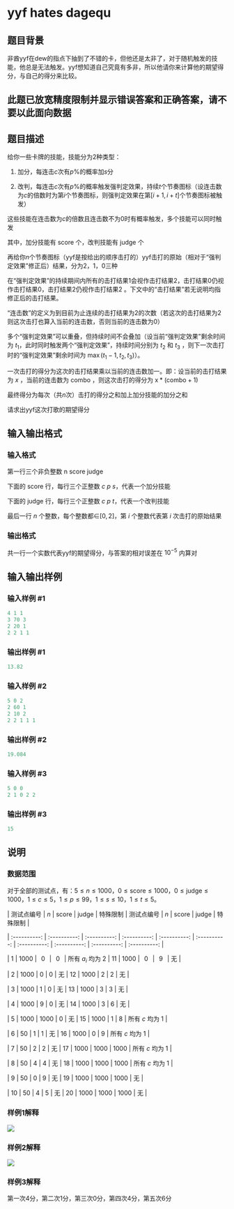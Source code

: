 # yyf hates dagequ

## 题目背景

非酋yyf在dew的指点下抽到了不错的卡，但他还是太非了，对于随机触发的技能，他总是无法触发。yyf想知道自己究竟有多非，所以他请你来计算他的期望得分，与自己的得分来比较。

## 此题已放宽精度限制并显示错误答案和正确答案，请不要以此面向数据

## 题目描述

给你一些卡牌的技能，技能分为$2$种类型：

1. 加分，每连击$c$次有$p\%$的概率加$s$分

2. 改判，每连击$c$次有$p\%$的概率触发强判定效果，持续$t$个节奏图标（设连击数为$c$的倍数时为第$i$个节奏图标，则强判定效果在第$[i+1,i+t]$个节奏图标被触发）

这些技能在连击数为$c$的倍数且连击数不为$0$时有概率触发，多个技能可以同时触发

其中，加分技能有 $\mathrm{score}$ 个，改判技能有 $\mathrm{judge}$ 个

再给你$n$个节奏图标（yyf是按给出的顺序击打的）yyf击打的原始（相对于“强判定效果”修正后）结果，分为$2$，$1$，$0$三种

在“强判定效果”的持续期间内所有的击打结果$1$会视作击打结果$2$，击打结果$0$仍视作击打结果$0$，击打结果$2$仍视作击打结果$2$ 。下文中的“击打结果”若无说明均指修正后的击打结果。

“连击数”的定义为到目前为止连续的击打结果为$2$的次数（若这次的击打结果为$2$则这次击打也算入当前的连击数，否则当前的连击数为$0$）

多个“强判定效果”可以重叠，但持续时间不会叠加（设当前“强判定效果”剩余时间为 $t_1$，此时同时触发两个“强判定效果”，持续时间分别为 $t_2$ 和 $t_3$ ，则下一次击打时的“强判定效果”剩余时间为 $\max(t_1-1,t_2,t_3)$）。

一次击打的得分为这次的击打结果乘以当前的连击数加一。即：设当前的击打结果为 $x$ ，当前的连击数为 $\mathrm{combo}$ ，则这次击打的得分为 $\mathrm{x*(combo+1)}$

最终得分为每次（共$n$次）击打的得分之和加上加分技能的加分之和

请求出yyf这次打歌的期望得分

## 输入输出格式

### 输入格式

第一行三个非负整数 $\mathrm{n\ score\ judge}$

下面的 $\mathrm{score}$ 行，每行三个正整数 $c\ p\ s$，代表一个加分技能

下面的 $\mathrm{judge}$ 行，每行三个正整数 $c\ p\ t$，代表一个改判技能

最后一行 $n$ 个整数，每个整数都∈$[0,2]$，第 $i$ 个整数代表第 $i$ 次击打的原始结果

### 输出格式

共一行一个实数代表yyf的期望得分，与答案的相对误差在 $10^{-5}$ 内算对

## 输入输出样例

### 输入样例 #1

```cpp
4 1 1
3 70 3
2 20 1
2 2 1 1
```


### 输出样例 #1

```cpp
13.82
```


### 输入样例 #2

```cpp
5 0 2
2 60 1
2 10 2
2 2 1 1 1
```


### 输出样例 #2

```cpp
19.084
```


### 输入样例 #3

```cpp
5 0 0
2 1 0 2 2
```


### 输出样例 #3

```cpp
15
```


## 说明

### 数据范围

对于全部的测试点，有：$5 \le n \le 1000$，$0 \le \mathrm{score} \le 1000$，$0 \le \mathrm{judge} \le 1000$，$1 \le c \le 5$，$1 \le p \le 99$，$1 \le s \le 10$，$1 \le t \le 5$。

| 测试点编号 | $n$ | $\mathrm{score}$ | $\mathrm{judge}$ | 特殊限制 | 测试点编号 | $n$ | $\mathrm{score}$ | $\mathrm{judge}$ | 特殊限制 |

| :----------: | :----------: | :----------: | :----------: | :----------: | :----------: | :----------: | :----------: | :----------: | :----------: |

| $1$ | $1000$ | $\ \,0\ \,$ | $\ \,0\ \,$ | 所有 $a_i$ 均为 $2$ | $11$ | $1000$ | $\ \,0\ \,$ | $\ \,9\ \,$ | 无 |

| $2$ | $1000$ | $0$ | $0$ | 无 | $12$ | $1000$ | $2$ | $2$ | 无 |

| $3$ | $1000$ | $1$ | $0$ | 无 | $13$ | $1000$ | $3$ | $3$ | 无 |

| $4$ | $1000$ | $9$ | $0$ | 无 | $14$ | $1000$ | $3$ | $6$ | 无 |

| $5$ | $1000$ | $1000$ | $0$ | 无 | $15$ | $1000$ | $1$ | $8$ | 所有 $c$ 均为 $1$ |

| $6$ | $50$ | $1$ | $1$ | 无 | $16$ | $1000$ | $0$ | $9$ | 所有 $c$ 均为 $1$ |

| $7$ | $50$ | $2$ | $2$ | 无 | $17$ | $1000$ | $1000$ | $1000$ | 所有 $c$ 均为 $1$ |

| $8$ | $50$ | $4$ | $4$ | 无 | $18$ | $1000$ | $1000$ | $1000$ | 所有 $c$ 均为 $1$ |

| $9$ | $50$ | $0$ | $9$ | 无 | $19$ | $1000$ | $1000$ | $1000$ | 无 |

| $10$ | $50$ | $4$ | $5$ | 无 | $20$ | $1000$ | $1000$ | $1000$ | 无 |

### 样例1解释

![](http://r.photo.store.qq.com/psb?/V11ZEfn30LVDI9/3rB7qBlAbyk6EG8z2z2reDgtURYGLOznZ5cBXtt7dBE!/r/dDABAAAAAAAA)

### 样例2解释

![](http://r.photo.store.qq.com/psb?/V11ZEfn30LVDI9/uEho1u0*TOKN4B68Dgbm5jDpK2wcQSSYXVsOahvBIUA!/r/dEEBAAAAAAAA)

### 样例3解释

第一次4分，第二次1分，第三次0分，第四次4分，第五次6分

